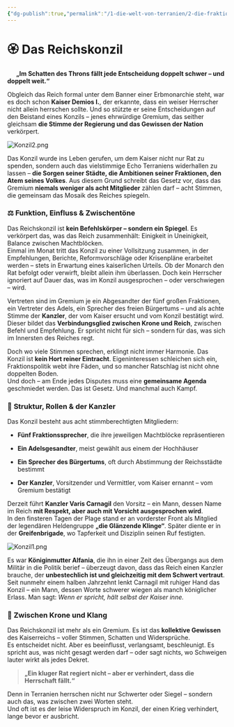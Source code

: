 ```yaml
---
{"dg-publish":true,"permalink":"/1-die-welt-von-terranien/2-die-fraktionen/1-grosse-fraktionen/reichskonzil/"}
---
```


# 🏵️ **Das Reichskonzil**
$\quad$
**„Im Schatten des Throns fällt jede Entscheidung doppelt schwer – und doppelt weit.“**

Obgleich das Reich formal unter dem Banner einer Erbmonarchie steht, war es doch schon **Kaiser Demios I.**, der erkannte, dass ein weiser Herrscher nicht allein herrschen sollte. Und so stützte er seine Entscheidungen auf den Beistand eines Konzils – jenes ehrwürdige Gremium, das seither gleichsam **die Stimme der Regierung und das Gewissen der Nation** verkörpert.

![Konzil2.png](/img/user/4%20Dateien/Illustrationen/Konzil2.png)

Das Konzil wurde ins Leben gerufen, um dem Kaiser nicht nur Rat zu spenden, sondern auch das vielstimmige Echo Terraniens widerhallen zu lassen – **die Sorgen seiner Städte, die Ambitionen seiner Fraktionen, den Atem seines Volkes**. Aus diesem Grund schreibt das Gesetz vor, dass das Gremium **niemals weniger als acht Mitglieder** zählen darf – acht Stimmen, die gemeinsam das Mosaik des Reiches spiegeln.

### ⚖️ **Funktion, Einfluss & Zwischentöne**

Das Reichskonzil ist **kein Befehlskörper – sondern ein Spiegel**. Es verkörpert das, was das Reich zusammenhält: Einigkeit in Uneinigkeit, Balance zwischen Machtblöcken.  
Einmal im Monat tritt das Konzil zu einer Vollsitzung zusammen, in der Empfehlungen, Berichte, Reformvorschläge oder Krisenpläne erarbeitet werden – stets in Erwartung eines kaiserlichen Urteils. Ob der Monarch den Rat befolgt oder verwirft, bleibt allein ihm überlassen. Doch kein Herrscher ignoriert auf Dauer das, was im Konzil ausgesprochen – oder verschwiegen – wird.

Vertreten sind im Gremium je ein Abgesandter der fünf großen Fraktionen, ein Vertreter des Adels, ein Sprecher des freien Bürgertums – und als achte Stimme der **Kanzler**, der vom Kaiser ersucht und vom Konzil bestätigt wird.  
Dieser bildet das **Verbindungsglied zwischen Krone und Reich**, zwischen Befehl und Empfehlung. Er spricht nicht für sich – sondern für das, was sich im Innersten des Reiches regt.

Doch wo viele Stimmen sprechen, erklingt nicht immer Harmonie. Das Konzil ist **kein Hort reiner Eintracht**. Eigeninteressen schleichen sich ein, Fraktionspolitik webt ihre Fäden, und so mancher Ratschlag ist nicht ohne doppelten Boden.  
Und doch – am Ende jedes Disputes muss eine **gemeinsame Agenda** geschmiedet werden. Das ist Gesetz. Und manchmal auch Kampf.

### 🧮 **Struktur, Rollen & der Kanzler**

Das Konzil besteht aus acht stimmberechtigten Mitgliedern:

- **Fünf Fraktionssprecher**, die ihre jeweiligen Machtblöcke repräsentieren

- **Ein Adelsgesandter**, meist gewählt aus einem der Hochhäuser

- **Ein Sprecher des Bürgertums**, oft durch Abstimmung der Reichsstädte bestimmt

- **Der Kanzler**, Vorsitzender und Vermittler, vom Kaiser ernannt – vom Gremium bestätigt


Derzeit führt **Kanzler Varis Carnagil** den Vorsitz – ein Mann, dessen Name im Reich **mit Respekt, aber auch mit Vorsicht ausgesprochen wird**.  
In den finsteren Tagen der Plage stand er an vorderster Front als Mitglied der legendären Heldengruppe **„die Glänzende Klinge“**. Später diente er in der **Greifenbrigade**, wo Tapferkeit und Disziplin seinen Ruf festigten.

![Konzil1.png](/img/user/4%20Dateien/Illustrationen/Konzil1.png)

Es war **Königinmutter Alfania**, die ihn in einer Zeit des Übergangs aus dem Militär in die Politik berief – überzeugt davon, dass das Reich einen Kanzler brauche, der **unbestechlich ist und gleichzeitig mit dem Schwert vertraut**.  
Seit nunmehr einem halben Jahrzehnt lenkt Carnagil mit ruhiger Hand das Konzil – ein Mann, dessen Worte schwerer wiegen als manch königlicher Erlass. Man sagt: _Wenn er spricht, hält selbst der Kaiser inne._

### 👑 **Zwischen Krone und Klang**

Das Reichskonzil ist mehr als ein Gremium. Es ist das **kollektive Gewissen** des Kaiserreichs – voller Stimmen, Schatten und Widersprüche.  
Es entscheidet nicht. Aber es beeinflusst, verlangsamt, beschleunigt. Es spricht aus, was nicht gesagt werden darf – oder sagt nichts, wo Schweigen lauter wirkt als jedes Dekret.

> **„Ein kluger Rat regiert nicht – aber er verhindert, dass die Herrschaft fällt.“**

Denn in Terranien herrschen nicht nur Schwerter oder Siegel – sondern auch das, was zwischen zwei Worten steht.  
Und oft ist es der leise Widerspruch im Konzil, der einen Krieg verhindert, lange bevor er ausbricht.